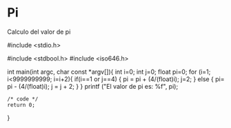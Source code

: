 # Pi
Calculo del valor de pi

#include <stdio.h>

#include <stdbool.h>
#include <iso646.h>

int main(int argc, char const *argv[]){
	int i=0;
	int j=0;
	float pi=0;
for (i=1; i<9999999999; i=i+2){
	if(i==1 or j==4) {
		pi = pi + (4/(float)i);
		j=2;
	}
	else {
		pi= pi - (4/(float)i);
		j = j + 2;
	}
}
printf ("El valor de pi es: %f", pi);

	/* code */
	return 0;
}

